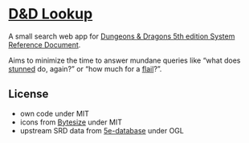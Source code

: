 # [D&D Lookup](https://dnd.rarst.net/)

A small search web app for [Dungeons & Dragons 5th edition System Reference Document](https://dnd.wizards.com/articles/features/systems-reference-document-srd).

Aims to minimize the time to answer mundane queries like “what does [stunned](https://dnd.rarst.net/#stunned) do, again?” or “how much for a [flail](https://dnd.rarst.net/#flail)?”.

## License

- own code under MIT
- icons from [Bytesize](https://github.com/danklammer/bytesize-icons) under MIT
- upstream SRD data from [5e-database](https://github.com/bagelbits/5e-database) under OGL
